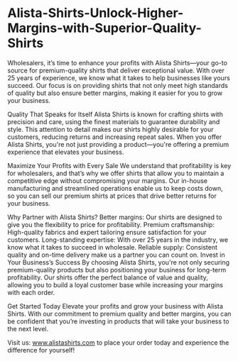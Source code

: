 # Alista-Shirts-Unlock-Higher-Margins-with-Superior-Quality-Shirts
Wholesalers, it’s time to enhance your profits with Alista Shirts—your go-to source for premium-quality shirts that deliver exceptional value. With over 25 years of experience, we know what it takes to help businesses like yours succeed. Our focus is on providing shirts that not only meet high standards of quality but also ensure better margins, making it easier for you to grow your business.

Quality That Speaks for Itself
Alista Shirts is known for crafting shirts with precision and care, using the finest materials to guarantee durability and style. This attention to detail makes our shirts highly desirable for your customers, reducing returns and increasing repeat sales. When you offer Alista Shirts, you're not just providing a product—you're offering a premium experience that elevates your business.

Maximize Your Profits with Every Sale
We understand that profitability is key for wholesalers, and that’s why we offer shirts that allow you to maintain a competitive edge without compromising your margins. Our in-house manufacturing and streamlined operations enable us to keep costs down, so you can sell our premium shirts at prices that drive better returns for your business.

Why Partner with Alista Shirts?
Better margins: Our shirts are designed to give you the flexibility to price for profitability.
Premium craftsmanship: High-quality fabrics and expert tailoring ensure satisfaction for your customers.
Long-standing expertise: With over 25 years in the industry, we know what it takes to succeed in wholesale.
Reliable supply: Consistent quality and on-time delivery make us a partner you can count on.
Invest in Your Business’s Success
By choosing Alista Shirts, you're not only securing premium-quality products but also positioning your business for long-term profitability. Our shirts offer the perfect balance of value and quality, allowing you to build a loyal customer base while increasing your margins with each order.

Get Started Today
Elevate your profits and grow your business with Alista Shirts. With our commitment to premium quality and better margins, you can be confident that you’re investing in products that will take your business to the next level.

Visit us: www.alistashirts.com to place your order today and experience the difference for yourself!
